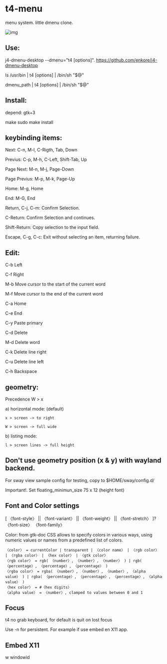# t4-menu
menu system. little dmenu clone.

![img](<https://imgur.com/29FEPA>)

## Use:
  j4-dmenu-desktop --dmenu="t4 [options]". https://github.com/enkore/j4-dmenu-desktop
  
  ls /usr/bin | t4 [options] | /bin/sh "$@"
  
  dmenu_path | t4 [options] | /bin/sh "$@"

## Install:
depend: gtk+3

make
sudo make install

## keybinding items:
  Next: C-n, M-l, C-Rigth, Tab, Down
  
  Previus: C-p, M-h, C-Left, Shift-Tab, Up
  
  Page Next: M-n, M-j, Page-Down
  
  Page Previus: M-p, M-k, Page-Up
  
  Home: M-g, Home
  
  End: M-G, End

  Return, C-j, C-m: Confirm Selection.
  
  C-Return: Confirm Selection and continues.
  
  Shift-Return: Copy selection to the input field.
  
  Escape, C-g, C-c: Exit without selecting an item, returning failure.
##  Edit:
  C-b Left
  
  C-f Right
  
  M-b Move cursor to the start of the current word
  
  M-f Move cursor to the end of the current word
  
  C-a Home
  
  C-e End
  
  C-y Paste primary
  
  C-d Delete
  
  M-d Delete word
  
  C-k Delete line right
  
  C-u Delete line left
  
  C-h Backspace

## geometry:
  Precedence W > x

  a) horizontal mode: (default)
  
    x > screen -> to right
  
    W > screen -> full wide

  b) listing mode:
    
    l > screen lines -> full height

## Don't use geometry position (x & y) with wayland backend.
  For sway view sample config for testing, copy to $HOME/sway/config.d/
  
  Important!. Set floating_minimun_size  75 x 12 (height font)

## Font and Color settings
  [ 〈font-style〉 || 〈font-variant〉 || 〈font-weight〉 || 〈font-stretch〉 ]? 〈font-size〉 〈font-family〉

  Color:
    from gtk-doc
    CSS allows to specify colors in various ways, using numeric values or names from a predefined list of colors.

    〈color〉 = currentColor | transparent | 〈color name〉 | 〈rgb color〉 | 〈rgba color〉 | 〈hex color〉 | 〈gtk color〉
    〈rgb color〉 = rgb( 〈number〉, 〈number〉, 〈number〉 ) | rgb( 〈percentage〉, 〈percentage〉, 〈percentage〉 )
    〈rgba color〉 = rgba( 〈number〉, 〈number〉, 〈number〉, 〈alpha value〉 ) | rgba( 〈percentage〉, 〈percentage〉, 〈percentage〉, 〈alpha value〉 )
    〈hex color〉 = #〈hex digits〉
    〈alpha value〉 = 〈number〉, clamped to values between 0 and 1

## Focus
  t4 no grab keyboard, for default is quit on lost focus
  
  Use -n for persistent. For example if use embed en X11 app.

## Embed X11
  w  windowid

